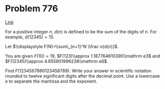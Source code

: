 # Problem 776

[Link](https://projecteuler.net/problem=776)

For a positive integer $n$, $d(n)$ is defined to be the sum of the digits of $n$. For example, $d(12345)=15$. 

Let $\\displaystyle F(N)=\\sum\_{n=1}^N \\frac n{d(n)}$. 

You are given $F(10)=19$, $F(123)\\approx 1.187764610390\\mathrm e3$ and $F(12345)\\approx 4.855801996238\\mathrm e6$. 

Find $F(1234567890123456789)$. Write your answer in scientific notation rounded to twelve significant digits after the decimal point. Use a lowercase e to separate the mantissa and the exponent.
